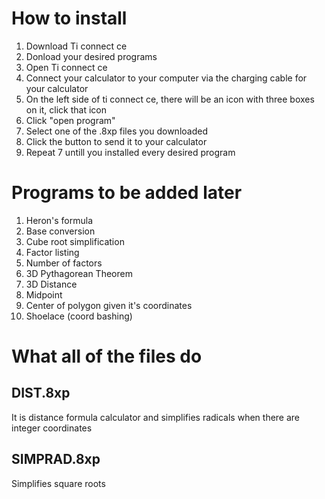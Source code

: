 # How to install
1. Download Ti connect ce
2. Donload your desired programs
3. Open Ti connect ce
4. Connect your calculator to your computer via the charging cable for your calculator
5. On the left side of ti connect ce, there will be an icon with three boxes on it, click that icon
6. Click "open program"
7. Select one of the .8xp files you downloaded
8. Click the button to send it to your calculator
9. Repeat 7 untill you installed every desired program

# Programs to be added later
1. Heron's formula
2. Base conversion
3. Cube root simplification
4. Factor listing
5. Number of factors
6. 3D Pythagorean Theorem
7. 3D Distance
8. Midpoint
9. Center of polygon given it's coordinates
10. Shoelace (coord bashing)

# What all of the files do
## DIST.8xp
It is distance formula calculator and simplifies radicals when there are integer coordinates
## SIMPRAD.8xp
Simplifies square roots
